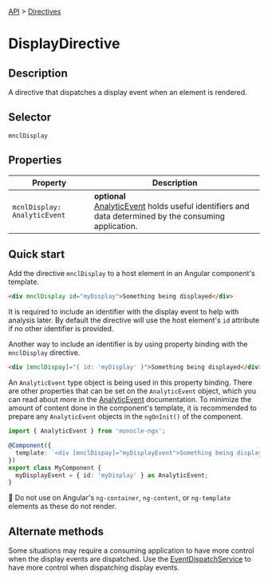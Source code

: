 [API]() > [Directives]()

# DisplayDirective

## Description

A directive that dispatches a display event when an element is rendered.

## Selector

```
mnclDisplay
```

## Properties

| Property                     | Description                                                                                                     |
| ---------------------------- | --------------------------------------------------------------------------------------------------------------- |
| `mcnlDisplay: AnalyticEvent` | **optional** </br> [AnalyticEvent]() holds useful identifiers and data determined by the consuming application. |

## Quick start

Add the directive `mnclDisplay` to a host element in an Angular component's template.

```html
<div mnclDisplay id="myDisplay">Something being displayed</div>
```

It is required to include an identifier with the display event to help with analysis later. By default the directive will use the host element's `id` attribute if no other identifier is provided.

Another way to include an identifier is by using property binding with the `mnclDisplay` directive.

```html
<div [mnclDispay]="{ id: 'myDisplay' }">Something being displayed</div>
```

An `AnalyticEvent` type object is being used in this property binding. There are other properties that can be set on the `AnalyticEvent` object, which you can read about more in the [AnalyticEvent]() documentation. To minimize the amount of content done in the component's template, it is recommended to prepare any `AnalyticEvent` objects in the `ngOnInit()` of the component.

```typescript
import { AnalyticEvent } from 'monocle-ngx';

@Component({
  template: `<div [mnclDispay]="myDisplayEvent">Something being displayed</div>`,
})
export class MyComponent {
  myDisplayEvent = { id: 'myDisplay' } as AnalyticEvent;
}
```

:stop_sign: Do not use on Angular's `ng-container`, `ng-content`, or `ng-template` elements as these do not render.

## Alternate methods

Some situations may require a consuming application to have more control when the display events are dispatched. Use the [EventDispatchService]() to have more control when dispatching display events.
